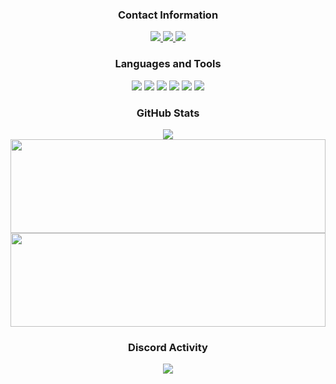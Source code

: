 <div align="center">
  <h3>Contact Information</h3>
  <a href="https://discord.com/users/602981895738753057" target="_blank">
    <img src="https://img.shields.io/badge/erick%20-111111.svg?&style=for-the-badge&logo=discord&logoColor=white">
  </a>
  <a href="https://github.com/whoisbaby" target="_blank">
    <img src="https://img.shields.io/badge/GitHub%20-111111.svg?&style=for-the-badge&logo=github&logoColor=white">
  </a>
  <a href="https://x.com/devthomy" target="_blank">
    <img src="https://img.shields.io/badge/X%20-111111.svg?&style=for-the-badge&logo=x&logoColor=white">
  </a>
</div>

<div align="center">
  <h3>Languages and Tools</h3>
  <img src="https://img.shields.io/badge/Next.js%20-111111.svg?&style=for-the-badge&logo=next.js&logoColor=white">
  <img src="https://img.shields.io/badge/TypeScript%20-111111.svg?&style=for-the-badge&logo=typescript&logoColor=white">
  <img src="https://img.shields.io/badge/CSharp%20-111111.svg?&style=for-the-badge&logo=csharp&logoColor=white">
  <img src="https://img.shields.io/badge/TailwindCSS%20-111111.svg?&style=for-the-badge&logo=tailwindcss&logoColor=white">
  <img src="https://img.shields.io/badge/Figma%20-111111.svg?&style=for-the-badge&logo=figma&logoColor=white">
  <img src="https://img.shields.io/badge/Vercel%20-111111.svg?&style=for-the-badge&logo=vercel&logoColor=white">
</div>

<div align="center">
  <h3>GitHub Stats</h3>
  <div>
    <img src="https://komarev.com/ghpvc/?username=devthomy&label=PROFILE+VIEWS&color=grey"/>
  </div>
  <img src="https://github-readme-stats.vercel.app/api?username=devthomy&count_private=true&hide_border=true&show_icons=true&include_all_commits=true&bg_color=0d1117&title_color=FFFFFF&text_color=9f9f9f&icon_color=FFFFFF" width="100%" height="150px">
  <img src="https://github-readme-stats.vercel.app/api/top-langs/?username=devthomy&layout=compact&theme=nord&hide_border=true&bg_color=0d1117&border_radius=6&title_color=FFFFFF" width="100%" height="150px">
</div>

<div align="center">
  <h3>Discord Activity</h3>
  <a href="https://discord.com/users/602981895738753057" target="_blank">
    <img src="https://lanyard-profile-readme.vercel.app/api/602981895738753057?bg=0d1117&animated=false&hideDiscrim=false&borderRadius=31px&showDisplayName=true">
  </a>
</div>
